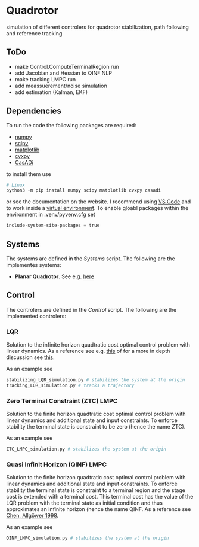 # Quadrotor
simulation of different controlers for quadrotor stabilization, path following and reference tracking

## ToDo
* make Control.ComputeTerminalRegion run
* add Jacobian and Hessian to QINF NLP
* make tracking LMPC run
* add meassuerement/noise simulation
* add estimation (Kalman, EKF)

## Dependencies
To run the code the following packages are required:
* [numpy](https://numpy.org/)
* [scipy](https://www.scipy.org/)
* [matplotlib](https://matplotlib.org/)
* [cvxpy](https://www.cvxpy.org/index.html)
* [CasADi](https://web.casadi.org/)

to install them use

```python
# Linux
python3 -m pip install numpy scipy matplotlib cvxpy casadi
```

or see the documentation on the website. I recommend using [VS Code](https://code.visualstudio.com/) and to work inside a [virtual environment](https://code.visualstudio.com/docs/python/python-tutorial). To enable gloabl packages within the environment in .venv/pyvenv.cfg set

```python
include-system-site-packages = true
```

## Systems
The systems are defined in the *Systems* script. The following are the implementes systems:

* **Planar Quadrotor**. See e.g. [here](http://underactuated.mit.edu/acrobot.html#section3)

## Control
The controlers are defined in the *Control* script. The following are the implemented controlers:
### LQR
Solution to the infinite horizon quadtratic cost optimal control problem with linear dynamics. As a reference see e.g. [this](https://en.wikipedia.org/wiki/Linear%E2%80%93quadratic_regulator) of for a more in depth discussion see [this](https://www.acin.tuwien.ac.at/file/teaching/master/Regelungssysteme-1/VO_Regelungssysteme1_2018.pdf).

As an example see

```python
stabilizing_LQR_simulation.py # stabilizes the system at the origin
tracking_LQR_simulation.py # tracks a trajectory
```


### Zero Terminal Constraint (ZTC) LMPC
Solution to the finite horizon quadtratic cost optimal control problem with linear dynamics and additional state and input constraints. To enforce stability the terminal state is constraint to be zero (hence the name ZTC).

As an example see

```python
ZTC_LMPC_simulation.py # stabilizes the system at the origin
```

### Quasi Infinit Horizon (QINF) LMPC
Solution to the finite horizon quadtratic cost optimal control problem with linear dynamics and additional state and input constraints. To enforce stability the terminal state is constraint to a terminal region and the stage cost is extended with a terminal cost. This terminal cost has the value of the LQR problem with the terminal state as initial condition and thus approximates an infinite horizon (hence the name QINF. As a reference see [Chen, Allgöwer 1998](http://www.paper.edu.cn/scholar/showpdf/OUD2INwINTj0IxeQh).

As an example see

```python
QINF_LMPC_simulation.py # stabilizes the system at the origin
```